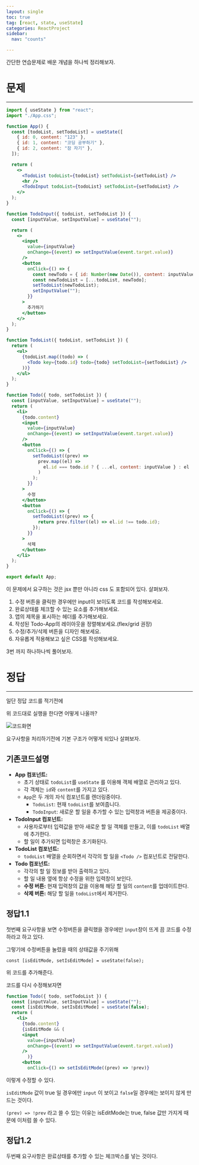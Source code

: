 ```yaml
---
layout: single
toc: true
tag: [react, state, useState]
categories: ReactProject
sidebar:
  nav: "counts"

---
```


간단한 연습문제로 배운 개념을 하나씩 정리해보자.

# 문제

---

```jsx
import { useState } from "react";
import "./App.css";

function App() {
  const [todoList, setTodoList] = useState([
    { id: 0, content: "123" },
    { id: 1, content: "코딩 공부하기" },
    { id: 2, content: "잠 자기" },
  ]);

  return (
    <>
      <TodoList todoList={todoList} setTodoList={setTodoList} />
      <hr />
      <TodoInput todoList={todoList} setTodoList={setTodoList} />
    </>
  );
}

function TodoInput({ todoList, setTodoList }) {
  const [inputValue, setInputValue] = useState("");

  return (
    <>
      <input
        value={inputValue}
        onChange={(event) => setInputValue(event.target.value)}
      />
      <button
        onClick={() => {
          const newTodo = { id: Number(new Date()), content: inputValue };
          const newTodoList = [...todoList, newTodo];
          setTodoList(newTodoList);
          setInputValue("");
        }}
      >
        추가하기
      </button>
    </>
  );
}

function TodoList({ todoList, setTodoList }) {
  return (
    <ul>
      {todoList.map((todo) => (
        <Todo key={todo.id} todo={todo} setTodoList={setTodoList} />
      ))}
    </ul>
  );
}

function Todo({ todo, setTodoList }) {
  const [inputValue, setInputValue] = useState("");
  return (
    <li>
      {todo.content}
      <input
        value={inputValue}
        onChange={(event) => setInputValue(event.target.value)}
      />
      <button
        onClick={() => {
          setTodoList((prev) =>
            prev.map((el) =>
              el.id === todo.id ? { ...el, content: inputValue } : el
            )
          );
        }}
      >
        수정
      </button>
      <button
        onClick={() => {
          setTodoList((prev) => {
            return prev.filter((el) => el.id !== todo.id);
          });
        }}
      >
        삭제
      </button>
    </li>
  );
}

export default App;
```

이 문제에서 요구하는 것은 jsx 뿐만 아니라 css 도 포함되어 있다. 살펴보자.

1. 수정 버튼을 클릭한 경우에만 input이 보이도록 코드를 작성해보세요.
2. 완료상태를 체크할 수 있는 요소를 추가해보세요.
3. 앱의 제목을 표시하는 헤더를 추가해보세요.
4. 작성된 Todo-App의 레이아웃을 정렬해보세요.(flex/grid 권장)
5. 수정/추가/삭제 버튼을 디자인 해보세요.
6. 자유롭게 적용해보고 싶은 CSS를 작성해보세요.

3번 까지 하나하나씩 풀어보자.



# 정답

---

일단 정답 코드를 적기전에 

위 코드대로 실행을 한다면 어떻게 나올까?

![코드화면]({{set.url}}/images/2025-04-11-연습과제3(React)/코드화면.png)



요구사항을 처리하기전에 기본 구조가 어떻게 되있나 살펴보자.

## 기존코드설명

- **App 컴포넌트:**
  - 초기 상태로 `todoList`를 `useState` 를 이용해 객체 배열로 관리하고 있다.
  - 각 객체는 `id`와 `content`를 가지고 있다.
  - `App`은 두 개의 자식 컴포넌트를 렌더링중이다.
    - `TodoList`: 현재 `todoList`를 보여줍니다.
    - `TodoInput`: 새로운 할 일을 추가할 수 있는 입력창과 버튼을 제공중이다.
- **TodoInput 컴포넌트:**
  - 사용자로부터 입력값을 받아 새로운 할 일 객체를 만들고, 이를 `todoList` 배열에 추가한다.
  - 할 일이 추가되면 입력창은 초기화된다.
- **TodoList 컴포넌트:**
  - `todoList` 배열을 순회하면서 각각의 할 일을 `<Todo />` 컴포넌트로 전달한다.
- **Todo 컴포넌트:**
  - 각각의 할 일 정보를 받아 출력하고 있다.
  - 할 일 내용 옆에 항상 수정을 위한 입력창이 보인다.
  - **수정 버튼:** 현재 입력창의 값을 이용해 해당 할 일의 `content`를 업데이트한다.
  - **삭제 버튼:** 해당 할 일을 `todoList`에서 제거한다.



## 정답1.1

첫번째 요구사항을 보면 수정버튼을 클릭했을 경우에만 `ìnput`창이  뜨게 끔 코드를 수정하라고 하고 있다.

그렇기에 수정버튼을 눌렀을 때의 상태값을 주기위해 

```
const [isEditMode, setIsEditMode] = useState(false);
```

위 코드를  추가해준다.

코드를 다시 수정해보자면

```jsx 
function Todo({ todo, setTodoList }) {
  const [inputValue, setInputValue] = useState("");
  const [isEditMode, setIsEditMode] = useState(false);
  return (
    <li>
      {todo.content}
      {isEditMode && (
      <input
        value={inputValue}
        onChange={(event) => setInputValue(event.target.value)}
      />
        )}
      <button
        onClick={() => setIsEditMode((prev) => !prev)}
```

이렇게 수정할 수 있다.

`isEditMode` 값이 true 일 경우에만 `input` 이 보이고 `false`일 경우에는 보이지 않게 만드는 것이다.

`(prev) => !prev` 라고 쓸 수 있는 이유는 isEditMode는 true, false 값만 가지게 때문에 이처럼 쓸 수 있다.

## 정답1.2

두번째 요구사항은 완료상태를 추가할 수 있는 체크박스를 넣는 것이다.

